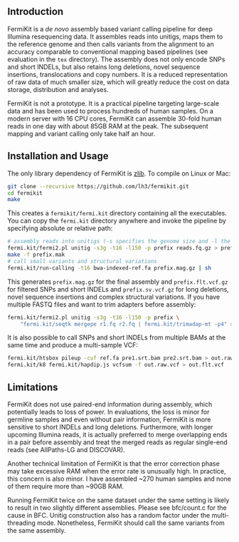 ## Introduction

FermiKit is a *de novo* assembly based variant calling pipeline for deep
Illumina resequencing data. It assembles reads into unitigs, maps them to the
reference genome and then calls variants from the alignment to an accuracy
comparable to conventional mapping based pipelines (see evaluation in the `tex`
directory). The assembly does not only encode SNPs and short INDELs, but also
retains long deletions, novel sequence insertions, translocations and copy
numbers. It is a reduced representation of raw data of much smaller size,
which will greatly reduce the cost on data storage, distribution and analyses.

FermiKit is not a prototype. It is a practical pipeline targeting large-scale
data and has been used to process hundreds of human samples. On a modern server
with 16 CPU cores, FermiKit can assemble 30-fold human reads in one day with
about 85GB RAM at the peak. The subsequent mapping and variant calling only
take half an hour.

## Installation and Usage

The only library dependency of FermiKit is [zlib][zlib]. To compile on Linux or
Mac:
```sh
git clone --recursive https://github.com/lh3/fermikit.git
cd fermikit
make
```
This creates a `fermikit/fermi.kit` directory containing all the executables.
You can copy the `fermi.kit` directory anywhere and invoke the pipeline by
specifying absolute or relative path:
```sh
# assembly reads into unitigs (-s specifies the genome size and -l the read length)
fermi.kit/fermi2.pl unitig -s3g -t16 -l150 -p prefix reads.fq.gz > prefix.mak
make -f prefix.mak
# call small variants and structural variations
fermi.kit/run-calling -t16 bwa-indexed-ref.fa prefix.mag.gz | sh
```
This generates `prefix.mag.gz` for the final assembly and `prefix.flt.vcf.gz`
for filtered SNPs and short INDELs and `prefix.sv.vcf.gz` for long deletions,
novel sequence insertions and complex structural variations. If you have
multiple FASTQ files and want to trim adapters before assembly:
```sh
fermi.kit/fermi2.pl unitig -s3g -t16 -l150 -p prefix \
    "fermi.kit/seqtk mergepe r1.fq r2.fq | fermi.kit/trimadap-mt -p4" > prefix.mak
```
It is also possible to call SNPs and short INDELs from multiple BAMs at the
same time and produce a multi-sample VCF:
```sh
fermi.kit/htsbox pileup -cuf ref.fa pre1.srt.bam pre2.srt.bam > out.raw.vcf
fermi.kit/k8 fermi.kit/hapdip.js vcfsum -f out.raw.vcf > out.flt.vcf
```

## Limitations

FermiKit does not use paired-end information during assembly, which potentially
leads to loss of power. In evaluations, the loss is minor for germline samples
and even without pair information, FermiKit is more sensitive to short INDELs
and long deletions. Furthermore, with longer upcoming Illumina reads, it is
actually preferred to merge overlapping ends in a pair before assembly and
treat the merged reads as regular single-end reads (see AllPaths-LG and
DISCOVAR).

Another technical limitation of FermiKit is that the error correction phase
may take excessive RAM when the error rate is unusually high. In practice,
this concern is also minor. I have assembled ~270 human samples and none of
them require more than ~90GB RAM.

Running FermiKit twice on the same dataset under the same setting is likely to
result in two slightly different assemblies. Please see bfc/count.c for the
cause in BFC. Unitig construction also has a random factor under the
multi-threading mode. Nonetheless, FermiKit should call the same variants from
the same assembly.

[zlib]: http://zlib.net
